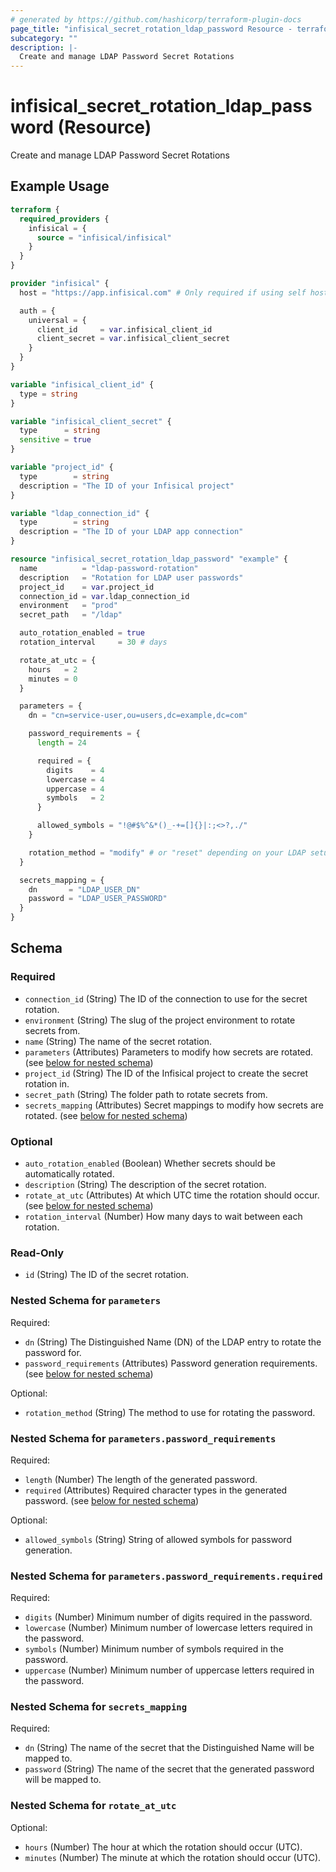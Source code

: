```yaml
---
# generated by https://github.com/hashicorp/terraform-plugin-docs
page_title: "infisical_secret_rotation_ldap_password Resource - terraform-provider-infisical"
subcategory: ""
description: |-
  Create and manage LDAP Password Secret Rotations
---
```


# infisical_secret_rotation_ldap_password (Resource)

Create and manage LDAP Password Secret Rotations

## Example Usage

```terraform
terraform {
  required_providers {
    infisical = {
      source = "infisical/infisical"
    }
  }
}

provider "infisical" {
  host = "https://app.infisical.com" # Only required if using self hosted instance of Infisical

  auth = {
    universal = {
      client_id     = var.infisical_client_id
      client_secret = var.infisical_client_secret
    }
  }
}

variable "infisical_client_id" {
  type = string
}

variable "infisical_client_secret" {
  type      = string
  sensitive = true
}

variable "project_id" {
  type        = string
  description = "The ID of your Infisical project"
}

variable "ldap_connection_id" {
  type        = string
  description = "The ID of your LDAP app connection"
}

resource "infisical_secret_rotation_ldap_password" "example" {
  name          = "ldap-password-rotation"
  description   = "Rotation for LDAP user passwords"
  project_id    = var.project_id
  connection_id = var.ldap_connection_id
  environment   = "prod"
  secret_path   = "/ldap"

  auto_rotation_enabled = true
  rotation_interval     = 30 # days

  rotate_at_utc = {
    hours   = 2
    minutes = 0
  }

  parameters = {
    dn = "cn=service-user,ou=users,dc=example,dc=com"

    password_requirements = {
      length = 24

      required = {
        digits    = 4
        lowercase = 4
        uppercase = 4
        symbols   = 2
      }

      allowed_symbols = "!@#$%^&*()_-+=[]{}|:;<>?,./"
    }

    rotation_method = "modify" # or "reset" depending on your LDAP setup
  }

  secrets_mapping = {
    dn       = "LDAP_USER_DN"
    password = "LDAP_USER_PASSWORD"
  }
}
```

<!-- schema generated by tfplugindocs -->
## Schema

### Required

- `connection_id` (String) The ID of the connection to use for the secret rotation.
- `environment` (String) The slug of the project environment to rotate secrets from.
- `name` (String) The name of the secret rotation.
- `parameters` (Attributes) Parameters to modify how secrets are rotated. (see [below for nested schema](#nestedatt--parameters))
- `project_id` (String) The ID of the Infisical project to create the secret rotation in.
- `secret_path` (String) The folder path to rotate secrets from.
- `secrets_mapping` (Attributes) Secret mappings to modify how secrets are rotated. (see [below for nested schema](#nestedatt--secrets_mapping))

### Optional

- `auto_rotation_enabled` (Boolean) Whether secrets should be automatically rotated.
- `description` (String) The description of the secret rotation.
- `rotate_at_utc` (Attributes) At which UTC time the rotation should occur. (see [below for nested schema](#nestedatt--rotate_at_utc))
- `rotation_interval` (Number) How many days to wait between each rotation.

### Read-Only

- `id` (String) The ID of the secret rotation.

<a id="nestedatt--parameters"></a>
### Nested Schema for `parameters`

Required:

- `dn` (String) The Distinguished Name (DN) of the LDAP entry to rotate the password for.
- `password_requirements` (Attributes) Password generation requirements. (see [below for nested schema](#nestedatt--parameters--password_requirements))

Optional:

- `rotation_method` (String) The method to use for rotating the password.

<a id="nestedatt--parameters--password_requirements"></a>
### Nested Schema for `parameters.password_requirements`

Required:

- `length` (Number) The length of the generated password.
- `required` (Attributes) Required character types in the generated password. (see [below for nested schema](#nestedatt--parameters--password_requirements--required))

Optional:

- `allowed_symbols` (String) String of allowed symbols for password generation.

<a id="nestedatt--parameters--password_requirements--required"></a>
### Nested Schema for `parameters.password_requirements.required`

Required:

- `digits` (Number) Minimum number of digits required in the password.
- `lowercase` (Number) Minimum number of lowercase letters required in the password.
- `symbols` (Number) Minimum number of symbols required in the password.
- `uppercase` (Number) Minimum number of uppercase letters required in the password.




<a id="nestedatt--secrets_mapping"></a>
### Nested Schema for `secrets_mapping`

Required:

- `dn` (String) The name of the secret that the Distinguished Name will be mapped to.
- `password` (String) The name of the secret that the generated password will be mapped to.


<a id="nestedatt--rotate_at_utc"></a>
### Nested Schema for `rotate_at_utc`

Optional:

- `hours` (Number) The hour at which the rotation should occur (UTC).
- `minutes` (Number) The minute at which the rotation should occur (UTC).
